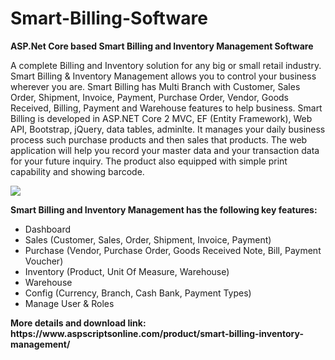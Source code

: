 # Smart-Billing-Software
<b>ASP.Net Core based Smart Billing and Inventory Management Software</b>

A complete Billing and Inventory solution for any big or small retail industry. Smart Billing & Inventory Management allows you to control your business wherever you are. Smart Billing has Multi Branch with Customer, Sales Order, Shipment, Invoice, Payment, Purchase Order, Vendor, Goods Received, Billing, Payment and Warehouse features to help business. Smart Billing is developed in ASP.NET Core 2 MVC, EF (Entity Framework), Web API, Bootstrap, jQuery, data tables, adminlte. It manages your daily business process such purchase products and then sales that products. The web application will help you record your master data and your transaction data for your future inquiry. The product also equipped with simple print capability and showing barcode.

<img src="https://www.aspscriptsonline.com/wp-content/uploads/2019/07/Shop-Management-1.png">

<b>Smart Billing and Inventory Management has the following key features:</b>

<ul>
<li>Dashboard</li>
<li>Sales (Customer, Sales, Order, Shipment, Invoice, Payment)</li>
<li>Purchase (Vendor, Purchase Order, Goods Received Note, Bill, Payment Voucher)</li>
<li>Inventory (Product, Unit Of Measure, Warehouse)</li>
<li>Warehouse</li>
<li>Config (Currency, Branch, Cash Bank, Payment Types)</li>
<li>Manage User & Roles</li>
</ul>
<b>More details and download link:</b><br>
<b>https://www.aspscriptsonline.com/product/smart-billing-inventory-management/</b>
